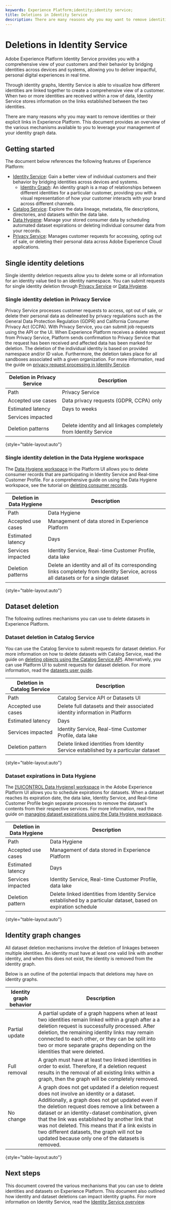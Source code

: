 ```yaml
---
keywords: Experience Platform;identity;identity service;
title: Deletions in Identity Service
description: There are many reasons why you may want to remove identities or their explicit links in Experience Platform. This document provides an overview of the various mechanisms available to you to leverage your management of your identity graph data.
---
```

# Deletions in Identity Service

Adobe Experience Platform Identity Service provides you with a comprehensive view of your customers and their behavior by bridging identities across devices and systems, allowing you to deliver impactful, personal digital experiences in real time. 

Through identity graphs, Identity Service is able to visualize how different identities are linked together to create a comprehensive view of a customer. When two or more identities are received within a row of data, Identity Service stores information on the links established between the two identities.

There are many reasons why you may want to remove identities or their explicit links in Experience Platform. This document provides an overview of the various mechanisms available to you to leverage your management of your identity graph data.

## Getting started

The document below references the following features of Experience Platform:

* [Identity Service](home.md): Gain a better view of individual customers and their behavior by bridging identities across devices and systems.
  * [Identity Graph](./ui/identity-graph-viewer.md): An identity graph is a map of relationships between different identities for a particular customer, providing you with a visual representation of how your customer interacts with your brand across different channels.
* [Catalog Service](../catalog/home.md): Explore the data lineage, metadata, file descriptions, directories, and datasets within the data lake.
* [Data Hygiene](../hygiene/home.md): Manage your stored consumer data by scheduling automated dataset expirations or deleting individual consumer data from your records.
* [Privacy Service](../privacy-service/home.md): Manages customer requests for accessing, opting out of sale, or deleting their personal data across Adobe Experience Cloud applications.

## Single identity deletions

Single identity deletion requests allow you to delete some or all information for an identity value tied to an identity namespace. You can submit requests for single identity deletion through [Privacy Service](../privacy-service/home.md) or [Data Hygiene](../hygiene/home.md).

### Single identity deletion in Privacy Service 

Privacy Service processes customer requests to access, opt out of sale, or delete their personal data as delineated by privacy regulations such as the General Data Protection Regulation (GDPR) and California Consumer Privacy Act (CCPA). With Privacy Service, you can submit job requests using the API or the UI. When Experience Platform receives a delete request from Privacy Service, Platform sends confirmation to Privacy Service that the request has been received and affected data has been marked for deletion. The deletion of the individual identity is based on provided namespace and/or ID value. Furthermore, the deletion takes place for all sandboxes associated with a given organization. For more information, read the guide on [privacy request processing in Identity Service](privacy.md).

| Deletion in Privacy Service | Description |
| --- | --- |
| Path | Privacy Service |
| Accepted use cases | Data privacy requests (GDPR, CCPA) only |
| Estimated latency | Days to weeks |
| Services impacted |
| Deletion patterns | Delete identity and all linkages completely from Identity Service | 

{style="table-layout:auto"}

### Single identity deletion in the Data Hygiene workspace

The [Data Hygiene workspace](../hygiene/ui/overview.md) in the Platform UI allows you to delete consumer records that are participating in Identity Service and Real-time Customer Profile. For a comprehensive guide on using the Data Hygiene workspace, see the tutorial on [deleting consumer records](../hygiene/ui/delete-consumer.md).

| Deletion in Data Hygiene | Description |
| --- | --- |
| Path | Data Hygiene |
| Accepted use cases | Management of data stored in Experience Platform |
| Estimated latency | Days |
| Services impacted | Identity Service, Real-time Customer Profile, data lake |
| Deletion patterns | Delete an identity and all of its corresponding links completely from Identity Service, across all datasets or for a single dataset | 

{style="table-layout:auto"}

## Dataset deletion

The following outlines mechanisms you can use to delete datasets in Experience Platform.

### Dataset deletion in Catalog Service

You can use the Catalog Service to submit requests for dataset deletion. For more information on how to delete datasets with Catalog Service, read the guide on [deleting objects using the Catalog Service API](../catalog/api/delete-object.md). Alternatively, you can use Platform UI to submit requests for dataset deletion. For more information, read the [datasets user guide](../catalog/datasets/user-guide.md#delete-a-dataset).

| Deletion in Catalog Service | Description |
| --- | --- |
| Path | Catalog Service API or Datasets UI |
| Accepted use cases | Delete full datasets and their associated identity information in Platform |
| Estimated latency | Days |
| Services impacted | Identity Service, Real-time Customer Profile, data lake |
| Deletion pattern | Delete linked identities from Identity Service established by a particular dataset |

{style="table-layout:auto"}

### Dataset expirations in Data Hygiene

The [[!UICONTROL Data Hygiene] workspace](../hygiene/ui/overview.md) in the Adobe Experience Platform UI allows you to schedule expirations for datasets. When a dataset reaches its expiration date, the data lake, Identity Service, and Real-time Customer Profile begin separate processes to remove the dataset's contents from their respective services. For more information, read the guide on [managing dataset expirations using the Data Hygiene workspace](../hygiene/ui/dataset-expiration.md).

| Deletion in Data Hygiene | Description |
| --- | --- |
| Path | Data Hygiene | 
| Accepted use cases | Management of data stored in Experience Platform | 
| Estimated latency | Days |
| Services impacted | Identity Service, Real-time Customer Profile, data lake |
| Deletion pattern | Delete linked identities from Identity Service established by a particular dataset, based on expiration schedule |

{style="table-layout:auto"}

## Identity graph changes

All dataset deletion mechanisms involve the deletion of linkages between multiple identities. An identity must have at least one valid link with another identity, and when this does not exist, the identity is removed from the identity graph.

Below is an outline of the potential impacts that deletions may have on identity graphs. 

| Identity graph behavior | Description |
| --- | --- |
| Partial update | A partial update of a graph happens when at least two identities remain linked within a graph after a a deletion request is successfully processed. After deletion, the remaining identity links may remain connected to each other, or they can be split into two or more separate graphs depending on the identities that were deleted. |
| Full removal | A graph must have at least two linked identities in order to exist. Therefore, if a deletion request results in the removal of all existing links within a graph, then the graph will be completely removed. |
| No change | A graph does not get updated if a deletion request does not involve an identity or a dataset. Additionally, a graph does not get updated even if the deletion request does remove a link between a dataset or an identity-dataset combination, given that the link was established by another link that was not deleted. This means that if a link exists in two different datasets, the graph will not be updated because only one of the datasets is removed. |

{style="table-layout:auto"}

## Next steps

This document covered the various mechanisms that you can use to delete identities and datasets on Experience Platform. This document also outlined how identity and dataset deletions can impact identity graphs. For more information on Identity Service, read the [Identity Service overview](home.md).